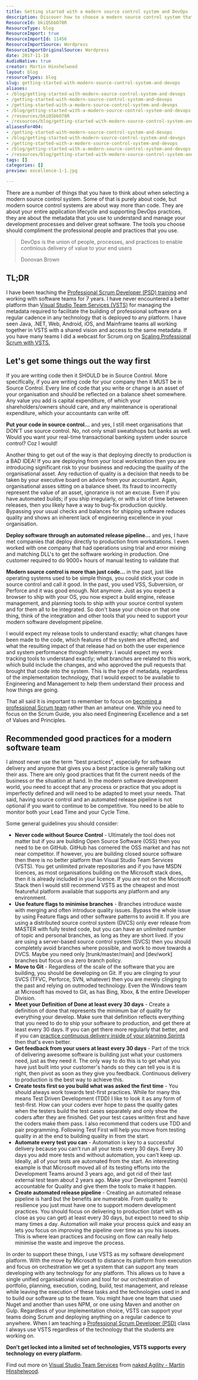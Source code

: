 ```yaml
---
title: Getting started with a modern source control system and DevOps
description: Discover how to choose a modern source control system that enhances your DevOps practices and supports your software development lifecycle effectively.
ResourceId: bkiQSbbO78R
ResourceType: blog
ResourceImport: true
ResourceImportId: 11456
ResourceImportSource: Wordpress
ResourceImportOriginalSource: Wordpress
date: 2017-11-10
AudioNative: true
creator: Martin Hinshelwood
layout: blog
resourceTypes: blog
slug: getting-started-with-modern-source-control-system-and-devops
aliases:
- /blog/getting-started-with-modern-source-control-system-and-devops
- /getting-started-with-modern-source-control-system-and-devops
- /getting-started-with-a-modern-source-control-system-and-devops
- /blog/getting-started-with-a-modern-source-control-system-and-devops
- /resources/bkiQSbbO78R
- /resources/blog/getting-started-with-modern-source-control-system-and-devops
aliasesFor404:
- /getting-started-with-modern-source-control-system-and-devops
- /blog/getting-started-with-modern-source-control-system-and-devops
- /getting-started-with-a-modern-source-control-system-and-devops
- /blog/getting-started-with-a-modern-source-control-system-and-devops
- /resources/blog/getting-started-with-modern-source-control-system-and-devops
tags: []
categories: []
preview: excellence-1-1.jpg

---
```

There are a number of things that you have to think about when selecting a modern source control system. Some of that is purely about code, but modern source control systems are about way more than code. They are about your entire application lifecycle and supporting DevOps practices, they are about the metadata that you use to understand and manage your development processes and deliver great software. The tools you choose should compliment the professional people and practices that you use.

> DevOps is the union of people, processes, and practices to enable continious delivery of value to your end users
>
> Donovan Brown

## TL;DR

I have been teaching the [Professional Scrum Developer (PSD) training](https://nkdagility.com/training/courses/professional-scrum-developer-training/) and working with software teams for 7 years. I have never encountered a better platform than [Visual Studio Team Services (VSTS)](https://www.visualstudio.com/team-services/) for managing the metadata required to facilitate the building of professional software on a regular cadence in any technology that is deployed to any platform. I have seen Java, .NET, Web, Android, iOS, and Mainframe teams all working together in VSTS with a shared vision and access to the same metadata. If you have many teams I did a webcast for Scrum.org on [Scaling Professional Scrum with VSTS.](https://nkdagility.com/scaling-professional-scrum-visual-studio-team-services/)

## Let's get some things out the way first

If you are writing code then it SHOULD be in Source Control. More specifically, if you are writing code for your company then it MUST be in Source Control. Every line of code that you write or change is an asset of your organisation and should be reflected on a balance sheet somewhere. Any value you add is capital expenditure, of which your shareholders/owners should care, and any maintenance is operational expenditure, which your accountants can write off.

**Put your code in source control…** and yes, I still meet organisations that DON’T use source control. No, not only small sweatshops but banks as well. Would you want your real-time transactional banking system under source control? Coz I would!

Another thing to get out of the way is that deploying directly to production is a BAD IDEA! If you are deploying from your local workstation then you are introducing significant risk to your business and reducing the quality of the organisational asset. Any reduction of quality is a decision that needs to be taken by your executive board on advice from your accountant. Again, organisational asses sitting on a balance sheet. Its fraud to incorrectly represent the value of an asset, ignorance is not an excuse. Even if you have automated builds; if you ship irregularly, or with a lot of time between releases, then you likely have a way to bug-fix production quickly. Bypassing your usual checks and balances for shipping software reduces quality and shows an inherent lack of engineering excellence in your organisation.

**Deploy software through an automated release pipeline…** and yes, I have met companies that deploy directly to production from workstations. I even worked with one company that had operations using trial and error mixing and matching DLL's to get the software working in production. One customer required to do 9000+ hours of manual testing to validate that

**Modern source control is more than just code...** in the past, just like operating systems used to be simple things, you could stick your code in source control and call it good. In the past, you used VSS, Subversion, or Perforce and it was good enough. Not anymore. Just as you expect a browser to ship with your OS, you now expect a build engine, release management, and planning tools to ship with your source control system and for them all to be integrated. So don't base your choice on that one thing, think of the integration and other tools that you need to support your modern software development pipeline.

I would expect my release tools to understand exactly; what changes have been made to the code, which features of the system are affected, and what the resulting impact of that release had on both the user experience and system performance through telemetry. I would expect my work tracking tools to understand exactly; what branches are related to this work, which build include the changes, and who approved the pull requests that brought that code into the system. This is the type of metadata, regardless of the implementation technology, that I would expect to be available to Engineering and Management to help them understand their process and how things are going.

That all said it is important to remember to focus on [becoming a professional Scrum team](https://nkdagility.com/scrum-tapas-importance-professionalism/) rather than an amateur one. While you need to focus on the Scrum Guide, you also need Engineering Excellence and a set of Values and Principles.

## Recommended good practices for a modern software team

I almost never use the term "best practices", especially for software delivery and anyone that gives you a best practice is generally talking out their ass. There are only good practices that fit the current needs of the business or the situation at hand. In the modern software development world, you need to accept that any process or practice that you adopt is imperfectly defined and will need to be adapted to meet your needs. That said, having source control and an automated release pipeline is not optional if you want to continue to be competitive. You need to be able to monitor both your Lead Time and your Cycle Time.

Some general guidelines you should consider:

- **Never code without Source Control** - Ultimately the tool does not matter but if you are building Open Source Software (OSS) then you need to be on GitHub. GitHub has cornered the OSS market and has not near competitor. If however, you are building closed source software then there is no better platform than Visual Studio Team Services (VSTS). You get unlimited private repositories and if you have MSDN licences, as most organisations building on the Microsoft stack does, then it is already included in your licence. If you are not on the Microsoft Stack then I would still recommend VSTS as the cheapest and most featureful platform available that supports any platform and any environment.
- **Use feature flags to minimise branches** - Branches introduce waste with merging and often introduce quality issues. Bypass the whole issue by using Feature flags and other software patterns to avoid it. If you are using a distributed source control system (DVCS) only ever release from MASTER with fully tested code, but you can have an unlimited number of topic and personal branches, as long as they are short lived. If you are using a server-based source control system (SVCS) then you should completely avoid branches where possible, and work to move towards a DVCS. Maybe you need only \[trunk/master/main\] and \[dev/work\] branches but focus on a zero branch policy.
- **Move to Git** \- Regardless of the scale of the software that you are building, you should be developing on Git. If you are clinging to your SVCS (TFVC, Perforce, SVN, whatever) then you are merely clinging to the past and relying on outmoded technology. Even the Windows team at Microsoft has moved to Git, as has Bing, Xbox, & the entire Developer Division.
- **Meet your Definition of Done at least every 30 days** - Create a definition of done that represents the minimum bar of quality for everything your develop. Make sure that definition reflects everything that you need to do to ship your software to production, and get there at least every 30 days. If you can get there more regularly that better, and if you can [practice continuous delivery inside of your planning Sprints](https://nkdagility.com/continuous-deliver-sprint/) then that's even better.
- **Get feedback from your users at least every 30 days** - Part of the trick of delivering awesome software is building just what your customers need, just as they need it. The only way to do this is to get what you have just built into your customer's hands so they can tell you is it is right, then pivot as soon as they give you feedback. Continuous delivery to production is the best way to achieve this.
- **Create tests first so you build what was asked the first time** - You should always work towards test-first practices. While for many this means Test Driven Development (TDD) I like to look it as any form of test-first. How can your coders ever hope to pass the quality gates when the testers build the test cases separately and only show the coders after they are finished. Get your test cases written first and have the coders make them pass. I also recommend that coders use TDD and pair programming. Following Test First will help you move from testing quality in at the end to building quality in from the start.
- **Automate every test you can** - Automation is key to a successful delivery because you can't run all your tests every 30 days. Every 30 days you add more tests and without automation, you can't keep up. Ideally, all of your tests are automated from the start. An interesting example is that Microsoft moved all of its testing efforts into the Development Teams around 3 years ago, and got rid of their last external test team about 2 years ago. Make your Development Team(s) accountable for Quality and give them the tools to make it happen.
- **Create automated release pipeline** - Creating an automated release pipeline is hard but the benefits are numerable. From quality to resilience you just must have one to support modern development practices. You should focus on delivering to production (start with as close as you can get) at least every 30 days, but expect to need to ship many times a day. Automation will make your process quick and easy an lets you focus on improving the pipeline over time as you his issues. This is where lean practices and focusing on flow can really help minimise the waste and improve the process.

In order to support these things, I use VSTS as my software development platform. With the move by Microsoft to distance its platform from execution and focus on orchestration we get a system that can support any team developing with any technology for any platform. This allows us to have a single unified organisational vision and tool for our orchestration of portfolio, planning, execution, coding, build, test management, and release while leaving the execution of these tasks and the technologies used in and to build our software up to the team. You might have one team that used Nuget and another than uses NPM, or one using Maven and another on Gulp. Regardless of your implementation choice, VSTS can support your teams doing Scrum and deploying anything on a regular cadence to anywhere. When I am teaching a [Professional Scrum Developer (PSD)](https://nkdagility.com/training/courses/professional-scrum-developer-training/) class I always use VSTS regardless of the technology that the students are working on.

**Don’t get locked into a limited set of technologies, VSTS supports every technology on every platform.**

Find out more on [Visual Studio Team Services](https://nkdagility.com/training/) from [naked Agility - Martin Hinshelwood](https://nkdagility.com/company/about-martin-hinshelwood/).
